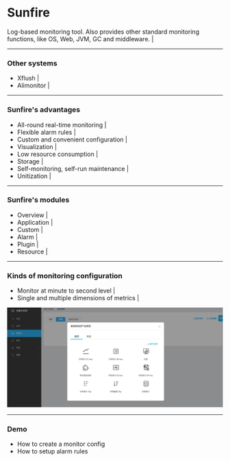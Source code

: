 # Sunfire

Log-based monitoring tool. Also provides other standard monitoring functions, like OS, Web, JVM, GC and middleware. |

---

### Other systems

- Xflush |
- Alimonitor |

---

### Sunfire's advantages

- All-round real-time monitoring |
- Flexible alarm rules |
- Custom and convenient configuration |
- Visualization |
- Low resource consumption |
- Storage |
- Self-monitoring, self-run maintenance |
- Unitization |
	
---

### Sunfire's modules

- Overview |
- Application |
- Custom |
- Alarm |
- Plugin |
- Resource |

---

### Kinds of monitoring configuration

- Monitor at minute to second level |
- Single and multiple dimensions of metrics |

![Flux Explained](images/a.png)

---

### Demo

- How to create a monitor config
- How to setup alarm rules
